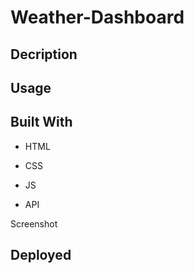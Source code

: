 # Weather-Dashboard


## Decription


## Usage


## Built With
- HTML

- CSS

- JS

- API 

Screenshot 



## Deployed





